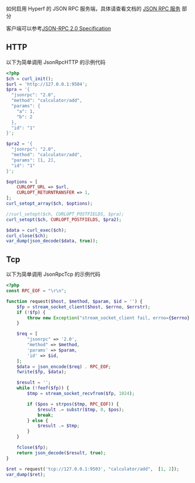 如何启用 Hyperf 的 JSON RPC 服务端，具体请查看文档的 [JSON RPC 服务](https://hyperf.wiki/#/zh/json-rpc) 部分

客户端可以参考[JSON-RPC 2.0 Specification](https://www.jsonrpc.org/specification)

## HTTP

以下为简单调用 JsonRpcHTTP 的示例代码

```php
<?php
$ch = curl_init();
$url = 'http://127.0.0.1:9504';
$pra = '{
  "jsonrpc": "2.0",
  "method": "calculator/add",
  "params": {
  	"a": 1,
  	"b": 2
  },
  "id": "1"
}';

$pra2 = '{
  "jsonrpc": "2.0",
  "method": "calculator/add",
  "params": [1, 2],
  "id": "1"
}';

$options = [
	CURLOPT_URL => $url,
	CURLOPT_RETURNTRANSFER => 1,
];
curl_setopt_array($ch, $options);

//curl_setopt($ch, CURLOPT_POSTFIELDS, $pra);
curl_setopt($ch, CURLOPT_POSTFIELDS, $pra2);

$data = curl_exec($ch);
curl_close($ch);
var_dump(json_decode($data, true));
```

## Tcp

以下为简单调用 JsonRpcTcp 的示例代码

```php
<?php
const RPC_EOF = "\r\n";

function request($host, $method, $param, $id = '') {
	$fp = stream_socket_client($host, $errno, $errstr);
	if (!$fp) {
		throw new Exception("stream_socket_client fail, errno={$errno} errstr={$errstr}");
	}

	$req = [
		"jsonrpc" => '2.0',
		"method" => $method,
		'params' => $param,
		'id' => $id,
	];
	$data = json_encode($req) . RPC_EOF;
	fwrite($fp, $data);

	$result = '';
	while (!feof($fp)) {
		$tmp = stream_socket_recvfrom($fp, 1024);

		if ($pos = strpos($tmp, RPC_EOF)) {
			$result .= substr($tmp, 0, $pos);
			break;
		} else {
			$result .= $tmp;
		}
	}

	fclose($fp);
	return json_decode($result, true);
}

$ret = request('tcp://127.0.0.1:9503', "calculator/add",  [1, 2]);
var_dump($ret);
```
